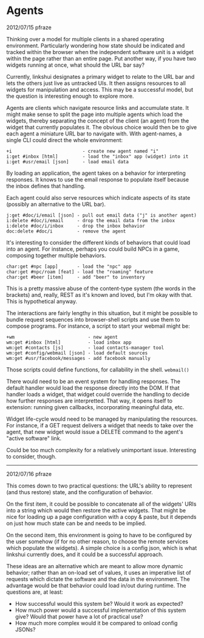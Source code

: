 Agents
======

2012/07/15 pfraze

Thinking over a model for multiple clients in a shared operating environment. Particularly wondering how state should be indicated and tracked within the browser when the independent software unit is a widget within the page rather than an entire page. Put another way, if you have two widgets running at once, what should the URL bar say?

Currently, linkshui designates a primary widget to relate to the URL bar and lets the others just live as untracked UIs. It then assigns resources to all widgets for manipulation and access. This may be a successful model, but the question is interesting enough to explore more.

Agents are clients which navigate resource links and accumulate state. It might make sense to split the page into multiple agents which load the widgets, thereby separating the concept of the client (an agent) from the widget that currently populates it. The obvious choice would then be to give each agent a miniature URL bar to navigate with. With agent-names, a single CLI could direct the whole environment:

```
+i                          - create new agent named "i"
i:get #inbox [html]         - load the "inbox" app (widget) into it
i:get #usr/email [json]     - load email data
```

By loading an application, the agent takes on a behavior for interpreting responses. It knows to use the email response to populate itself because the inbox defines that handling.

Each agent could also serve resources which indicate aspects of its state (possibly an alternative to the URL bar).

```
j:get #doc/i/email [json] - pull out email data ("j" is another agent)
i:delete #doc/i/email     - drop the email data from the inbox
i:delete #doc/i/inbox     - drop the inbox behavior
doc:delete #doc/i         - remove the agent
```

It's interesting to consider the different kinds of behaviors that could load into an agent. For instance, perhaps you could build NPCs in a game, composing together multiple behaviors.

```
char:get #npc [app]       - load the "npc" app
char:get #npc/roam [feat] - load the "roaming" feature
char:get #beer [item]     - add "beer" to inventory
```

This is a pretty massive abuse of the content-type system (the words in the brackets) and, really, REST as it's known and loved, but I'm okay with that. This is hypothetical anyway.

The interactions are fairly lengthy in this situation, but it might be possible to bundle request sequences into browser-shell scripts and use them to compose programs. For instance, a script to start your webmail might be:

```
+wm                           - new agent
wm:get #inbox [html]          - load inbox app
wm:get #contacts [js]         - load contacts-manager tool
wm:get #config/webmail [json] - load default sources
wm:get #usr/facebook/messages - add facebook manually
```

Those scripts could define functions, for callability in the shell. `webmail()`

There would need to be an event system for handling responses. The default handler would load the response directly into the DOM. If that handler loads a widget, that widget could override the handling to decide how further responses are interpretted. That way, it opens itself to extension: running given callbacks, incorporating meaningful data, etc. 

Widget life-cycle would need to be managed by manipulating the resources. For instance, if a GET request delivers a widget that needs to take over the agent, that new widget would issue a DELETE command to the agent's "active software" link. 

Could be too much complexity for a relatively unimportant issue. Interesting to consider, though.

---

2012/07/16 pfraze

This comes down to two practical questions: the URL's ability to represent (and thus restore) state, and the configuration of behavior.

On the first item, it could be possible to concatenate all of the widgets' URIs into a string which would then restore the active widgets. That might be nice for loading up a page configuration with a copy & paste, but it depends on just how much state can be and needs to be implied.

On the second item, this environment is going to have to be configured by the user somehow (if for no other reason, to choose the remote services which populate the widgets). A simple choice is a config json, which is what linkshui currently does, and it could be a successful approach.

These ideas are an alternative which are meant to allow more dynamic behavior; rather than an on-load set of values, it uses an imperative list of requests which dictate the software and the data in the environment. The advantage would be that behavior could load in/out during runtime. The questions are, at least:

 - How successful would this system be? Would it work as expected?
 - How much power would a successful implementation of this system give? Would that power have a lot of practical use?
 - How much more complex would it be compared to onload config JSONs?